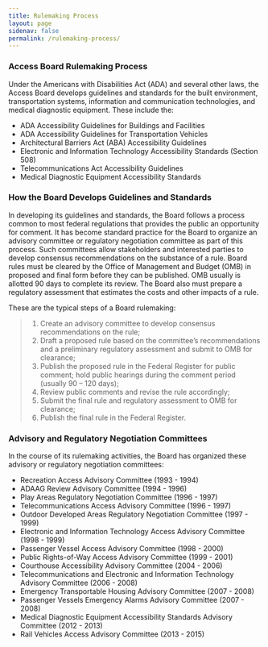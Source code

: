```yaml
---
title: Rulemaking Process
layout: page
sidenav: false
permalink: /rulemaking-process/
---
```


### Access Board Rulemaking Process

Under the Americans with Disabilities Act (ADA) and several other laws, the Access Board develops guidelines and standards for the built environment, transportation systems, information and communication technologies, and medical diagnostic equipment. These include the:

* ADA Accessibility Guidelines for Buildings and Facilities
* ADA Accessibility Guidelines for Transportation Vehicles
* Architectural Barriers Act (ABA) Accessibility Guidelines
* Electronic and Information Technology Accessibility Standards (Section 508)
* Telecommunications Act Accessibility Guidelines
* Medical Diagnostic Equipment Accessibility Standards

### How the Board Develops Guidelines and Standards

In developing its guidelines and standards, the Board follows a process common to most federal regulations that provides the public an opportunity for comment. It has become standard practice for the Board to organize an advisory committee or regulatory negotiation committee as part of this process. Such committees allow stakeholders and interested parties to develop consensus recommendations on the substance of a rule. Board rules must be cleared by the Office of Management and Budget (OMB) in proposed and final form before they can be published. OMB usually is allotted 90 days to complete its review. The Board also must prepare a regulatory assessment that estimates the costs and other impacts of a rule. 

These are the typical steps of a Board rulemaking:

> 1. Create an advisory committee to develop consensus recommendations on the rule;
> 2. Draft a proposed rule based on the committee’s recommendations and a preliminary regulatory assessment and submit to OMB for clearance;
> 3. Publish the proposed rule in the Federal Register for public comment; hold public hearings during the comment period (usually 90 – 120 days);
> 4. Review public comments and revise the rule accordingly;
> 5. Submit the final rule and regulatory assessment to OMB for clearance;
> 6. Publish the final rule in the Federal Register.

### Advisory and Regulatory Negotiation Committees

In the course of its rulemaking activities, the Board has organized these advisory or regulatory negotiation committees:

* Recreation Access Advisory Committee (1993 - 1994)
* ADAAG Review Advisory Committee (1994 - 1996)
* Play Areas Regulatory Negotiation Committee (1996 - 1997)
* Telecommunications Access Advisory Committee (1996 - 1997)
* Outdoor Developed Areas Regulatory Negotiation Committee (1997 - 1999)
* Electronic and Information Technology Access Advisory Committee (1998 - 1999)
* Passenger Vessel Access Advisory Committee (1998 - 2000)
* Public Rights-of-Way Access Advisory Committee (1999 - 2001)
* Courthouse Accessibility Advisory Committee (2004 - 2006)
* Telecommunications and Electronic and Information Technology Advisory Committee (2006 - 2008)
* Emergency Transportable Housing Advisory Committee (2007 - 2008)
* Passenger Vessels Emergency Alarms Advisory Committee (2007 - 2008)
* Medical Diagnostic Equipment Accessibility Standards Advisory Committee (2012 - 2013)
* Rail Vehicles Access Advisory Committee (2013 - 2015)
